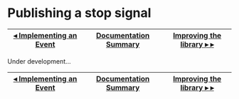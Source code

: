 # Publishing a stop signal

[◂ Implementing an Event](06-publishing-an-event.md) | [Documentation Summary](index.md) | [Improving the library ▸ ▸](08-improving-the-library.md)
-- | -- | --

Under development...

[◂ Implementing an Event](06-publishing-an-event.md) | [Documentation Summary](index.md) | [Improving the library ▸ ▸](08-improving-the-library.md)
-- | -- | --
